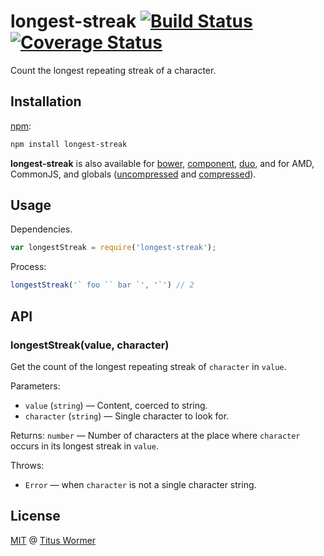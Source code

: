 # longest-streak [![Build Status](https://img.shields.io/travis/wooorm/longest-streak.svg?style=flat)](https://travis-ci.org/wooorm/longest-streak) [![Coverage Status](https://img.shields.io/coveralls/wooorm/longest-streak.svg?style=flat)](https://coveralls.io/r/wooorm/longest-streak?branch=master)

Count the longest repeating streak of a character.

## Installation

[npm](https://docs.npmjs.com/cli/install):

```bash
npm install longest-streak
```

**longest-streak** is also available for [bower](http://bower.io/#install-packages),
[component](https://github.com/componentjs/component), [duo](http://duojs.org/#getting-started),
and for AMD, CommonJS, and globals ([uncompressed](longest-streak.js) and
[compressed](longest-streak.min.js)).

## Usage

Dependencies.

```javascript
var longestStreak = require('longest-streak');
```

Process:

```javascript
longestStreak('` foo `` bar `', '`') // 2
```

## API

### longestStreak(value, character)

Get the count of the longest repeating streak of `character` in `value`.

Parameters:

*   `value` (`string`) — Content, coerced to string.
*   `character` (`string`) — Single character to look for.

Returns: `number` — Number of characters at the place where `character`
occurs in its longest streak in `value`.

Throws:

*   `Error` — when `character` is not a single character string.

## License

[MIT](LICENSE) @ [Titus Wormer](http://wooorm.com)
